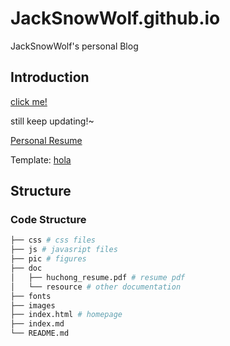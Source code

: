 # JackSnowWolf.github.io
JackSnowWolf's personal Blog

## Introduction

[click me!](https://jacksnowwolf.github.io/)

still keep updating!~

[Personal Resume](doc/huchong_resume.pdf)

Template: [hola](https://www.styleshout.com/free-templates/hola/)

## Structure

### Code Structure

```bash
├── css # css files
├── js # javasript files
├── pic # figures
├── doc
│   ├── huchong_resume.pdf # resume pdf
│   └── resource # other documentation
├── fonts
├── images
├── index.html # homepage
├── index.md
└── README.md
```